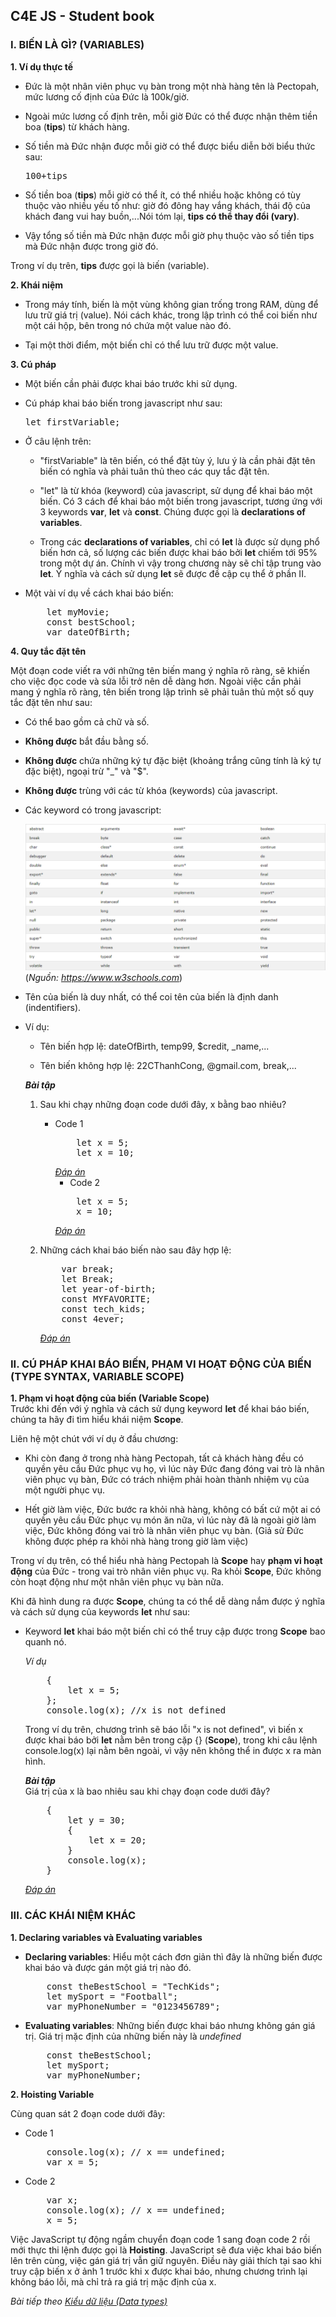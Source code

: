 ## C4E JS - Student book

### I. BIẾN LÀ GÌ? (VARIABLES)

**1. Ví dụ thực tế**

-   Đức là một nhân viên phục vụ bàn trong một nhà hàng tên là Pectopah, mức lương cố định của Đức là 100k/giờ.

-   Ngoài mức lương cố định trên, mỗi giờ Đức có thể được nhận thêm tiền boa (**tips**) từ khách hàng.

-   Số tiền mà Đức nhận được mỗi giờ có thể được biểu diễn bởi biểu thức sau:  

    <pre>100+tips</pre>

-   Số tiền boa (**tips**) mỗi giờ có thể ít, có thể nhiều hoặc không có tùy thuộc vào nhiều yếu tố như: giờ đó đông hay vắng khách, thái độ của khách đang vui hay buồn,...Nói tóm lại, **tips có thể thay đổi (vary)**.

-   Vậy tổng số tiền mà Đức nhận được mỗi giờ phụ thuộc vào số tiền tips mà Đức nhận được trong giờ đó.  

Trong ví dụ trên, **tips** được gọi là biến (variable).

**2. Khái niệm**

-   Trong máy tính, biến là một vùng không gian trống trong RAM, dùng để lưu trữ giá trị (value). Nói cách khác, trong lập trình có thể coi biến như một cái hộp, bên trong nó chứa một value nào đó. 

-   Tại một thời điểm, một biến chỉ có thể lưu trữ được một value.

**3. Cú pháp**
-   Một biến cần phải được khai báo trước khi sử dụng.  

-   Cú pháp khai báo biến trong javascript như sau: 

    <pre>let firstVariable;</pre>
-   Ở câu lệnh trên:
    -   "firstVariable" là tên biến, có thể đặt tùy ý, lưu ý là cần phải đặt tên biến có nghĩa và phải tuân thủ theo các quy tắc đặt tên. 

    -   "let" là từ khóa (keyword) của javascript, sử dụng để khai báo một biến. Có 3 cách để khai báo một biến trong javascript, tương ứng với 3 keywords **var**, **let** và **const**. Chúng được gọi là **declarations of variables**.

    -   Trong các **declarations of variables**, chỉ có **let** là được sử dụng phổ biến hơn cả, số lượng các biến được khai báo bởi **let** chiếm tới 95% trong một dự án. Chính vì vậy trong chương này sẽ chỉ tập trung vào **let**. Ý nghĩa và cách sử dụng **let** sẽ được đề cập cụ thể ở phần II.
        
-   Một vài ví dụ về cách khai báo biến:  

    <pre>
        let myMovie;
        const bestSchool;
        var dateOfBirth;
    </pre>

**4. Quy tắc đặt tên**  

Một đoạn code viết ra với những tên biến mang ý nghĩa rõ ràng, sẽ khiến cho việc đọc code và sửa lỗi trở nên dễ dàng hơn. Ngoài việc cần phải mang ý nghĩa rõ ràng, tên biến trong lập trình sẽ phải tuân thủ một số quy tắc đặt tên như sau:

-   Có thể bao gồm cả chữ và số.

-   **Không được** bắt đầu bằng số.

-   **Không được** chứa những ký tự đặc biệt (khoảng trắng cũng tính là ký tự đặc biệt), ngoại trừ "_" và "$".

-   **Không được** trùng với các từ khóa (keywords) của javascript.

-   Các keyword có trong javascript:  

    ![Keywords](../images/variable/keywords.png)  
    (*Nguồn: https://www.w3schools.com*)
-   Tên của biến là duy nhất, có thể coi tên của biến là định danh (indentifiers).
-   Ví dụ:
    -   Tên biến hợp lệ: dateOfBirth, temp99, $credit, _name,...

    -   Tên biến không hợp lệ: 22CThanhCong, @gmail.com, break,...  

    <i>**Bài tập**</i>  
    1.  Sau khi chạy những đoạn code dưới đây, x bằng bao nhiêu?  
        -   Code 1
            <pre>
                let x = 5;
                let x = 10;
            </pre>
            *[Đáp án](result-1.md)*
            -   Code 2
            <pre>
                let x = 5;
                x = 10;
            </pre>
            *[Đáp án](result-2.md)*

    
    
    2.  Những cách khai báo biến nào sau đây hợp lệ:  
        <pre>
            var break;
            let Break;
            let year-of-birth;
            const MYFAVORITE;
            const tech_kids;
            const 4ever;
        </pre>
        *[Đáp án](result-3.md)*


### II. CÚ PHÁP KHAI BÁO BIẾN, PHẠM VI HOẠT ĐỘNG CỦA BIẾN (TYPE SYNTAX, VARIABLE SCOPE)
**1. Phạm vi hoạt động của biến (Variable Scope)**  
Trước khi đến với ý nghĩa và cách sử dụng keyword **let** để khai báo biến, chúng ta hãy đi tìm hiểu khái niệm **Scope**.  

Liên hệ một chút với ví dụ ở đầu chương:
-   Khi còn đang ở trong nhà hàng Pectopah, tất cả khách hàng đều có quyền yêu cầu Đức phục vụ họ, vì lúc này Đức đang đóng vai trò là nhân viên phục vụ bàn, Đức có trách nhiệm phải hoàn thành nhiệm vụ của một người phục vụ.

-   Hết giờ làm việc, Đức bước ra khỏi nhà hàng, không có bất cứ một ai có quyền yêu cầu Đức phục vụ món ăn nữa, vì lúc này đã là ngoài giờ làm việc, Đức không đóng vai trò là nhân viên phục vụ bàn. (Giả sử Đức không được phép ra khỏi nhà hàng trong giờ làm việc)

Trong ví dụ trên, có thể hiểu nhà hàng Pectopah là **Scope** hay **phạm vi hoạt động** của Đức - trong vai trò nhân viên phục vụ. Ra khỏi **Scope**, Đức không còn hoạt động như một nhân viên phục vụ bàn nữa.

Khi đã hình dung ra được **Scope**, chúng ta có thể dễ dàng nắm được ý nghĩa và cách sử dụng của keywords **let** như sau:
-   Keyword **let** khai báo một biến chỉ có thể truy cập được trong **Scope** bao quanh nó.

    *Ví dụ*

    <pre>
        {
            let x = 5;
        };
        console.log(x); //x is not defined
    </pre>

    Trong ví dụ trên, chương trình sẽ báo lỗi "x is not defined", vì biến x được khai báo bởi **let** nằm bên trong cặp {} (**Scope**), trong khi câu lệnh console.log(x) lại nằm bên ngoài, vì vậy nên không thể in được x ra màn hình.

    <i>**Bài tập**</i>  
    Giá trị của x là bao nhiêu sau khi chạy đoạn code dưới đây?
    <pre>
        {
            let y = 30;
            {
                let x = 20;
            }
            console.log(x);
        }
    </pre>  
    *[Đáp án](result-5.md)*  


### III. CÁC KHÁI NIỆM KHÁC
**1. Declaring variables và Evaluating variables**
-   **Declaring variables**: Hiểu một cách đơn giản thì đây là những biến được khai báo và được gán một giá trị nào đó.

    <pre>
        const theBestSchool = "TechKids";
        let mySport = "Football";
        var myPhoneNumber = "0123456789";
    </pre>

-   **Evaluating variables**: Những biến được khai báo nhưng không gán giá trị. Giá trị mặc định của những biến này là <i>undefined</i>

    <pre>
        const theBestSchool;
        let mySport;
        var myPhoneNumber;
    </pre>

**2. Hoisting Variable**

Cùng quan sát 2 đoạn code dưới đây:  

-   Code 1  
    <pre>
        console.log(x); // x == undefined;
        var x = 5;
    </pre>

-   Code 2  
    <pre>
        var x;
        console.log(x); // x == undefined;
        x = 5;
    </pre>

Việc JavaScript tự động ngầm chuyển đoạn code 1 sang đoạn code 2 rồi mới thực thi lệnh được gọi là **Hoisting**. JavaScript sẽ đưa việc khai báo biến lên trên cùng, việc gán giá trị vẫn giữ nguyên. Điều này giải thích tại sao khi truy cập biến x ở ảnh 1 trước khi x được khai báo, nhưng chương trình lại không báo lỗi, mà chỉ trả ra giá trị mặc định của x.  

*Bài tiếp theo [Kiểu dữ liệu (Data types)](../data_types/data_types.md)*